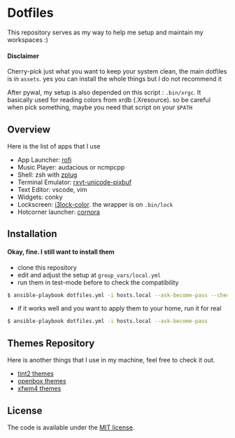 # Dotfiles
This repository serves as my way to help me setup and maintain my workspaces :)

#### Disclaimer
Cherry-pick just what you want to keep your system clean, the main dotfiles is in `assets`.
yes you can install the whole things but I do not recommend it

After pywal, my setup is also depended on this script : `.bin/xrgc`.
It basically used for reading colors from xrdb (.Xresource). so be careful when pick something, maybe you need that script on your `$PATH`

## Overview 

Here is the list of apps that I use

* App Launcher: [rofi](https://github.com/DaveDavenport/rofi)
* Music Player: audacious or ncmpcpp
* Shell: zsh with [zplug](https://github.com/zplug/zplug)
* Terminal Emulator: [rxvt-unicode-pixbuf](https://aur.archlinux.org/packages/rxvt-unicode-pixbuf/)
* Text Editor: vscode, vim
* Widgets: conky
* Lockscreen: [i3lock-color](https://github.com/PandorasFox/i3lock-color). the wrapper is on `.bin/lock`
* Hotcorner launcher: [cornora](https://github.com/yuuune/cornora)

## Installation

#### Okay, fine. I still want to install them

* clone this repository
* edit and adjust the setup at `group_vars/local.yml`
* run them in test-mode before to check the compatibility
```bash
$ ansible-playbook dotfiles.yml -i hosts.local --ask-become-pass --check
```
* if it works well and you want to apply them to your home, run it for real
```bash
$ ansible-playbook dotfiles.yml -i hosts.local --ask-become-pass
```

## Themes Repository

Here is another things that I use in my machine, feel free to check it out.
* [tint2 themes](https://github.com/yuune/yuune-tint2-themes)
* [openbox themes](https://github.com/yuune/yuune-ob-themes)
* [xfwm4 themes](https://github.com/yuune/yuune-xfwm-themes)


## License

The code is available under the [MIT license](LICENSE).

